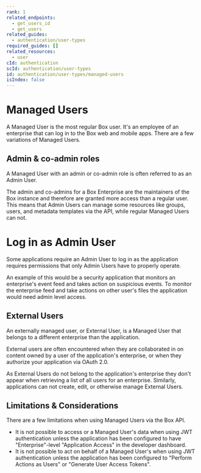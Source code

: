```yaml
---
rank: 1
related_endpoints:
  - get_users_id
  - get_users
related_guides:
  - authentication/user-types
required_guides: []
related_resources:
  - user
cId: authentication
scId: authentication/user-types
id: authentication/user-types/managed-users
isIndex: false
---
```


# Managed Users

A Managed User is the most regular Box user. It's an employee of an enterprise
that can log in to the Box web and mobile apps. There are a few variations of
Managed Users.

## Admin & co-admin roles

A Managed User with an admin or co-admin role is often referred to as an Admin
User.

The admin and co-admins for a Box Enterprise are the maintainers of the Box
instance and therefore are granted more access than a regular user. This means
that Admin Users can manage some resources like groups, users, and metadata
templates via the API, while regular Managed Users can not.

<Message>

  # Log in as Admin User

Some applications require an Admin User to log in as the application requires
permissions that only Admin Users have to properly operate.

An example of this would be a security application that monitors an enterprise's
event feed and takes action on suspicious events. To monitor the enterprise feed
and take actions on other user's files the application would need admin level
access.

</Message>

## External Users

An externally managed user, or External User, is a Managed
User that belongs to a different enterprise than the application.

External users are often encountered when they are collaborated in on content
owned by a user of the application's enterprise, or when they authorize your
application via OAuth 2.0.

As External Users do not belong to the application's enterprise they don't
appear when retrieving a list of all users for an enterprise. Similarly,
applications can not create, edit, or otherwise manage External Users.

## Limitations & Considerations

There are a few limitations when using Managed Users via the Box API.

- It is not possible to access or a Managed User's data when using
  JWT authentication unless the application has been configured to have
  "Enterprise"-level "Application Access" in the developer dashboard.
- It is not possible to act on behalf of a Managed User's when using
  JWT authentication unless the application has been configured to "Perform
  Actions as Users" or "Generate User Access Tokens".
